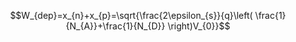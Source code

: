 

$$W_{dep}=x_{n}+x_{p}=\sqrt{\frac{2\epsilon_{s}}{q}\left( \frac{1}{N_{A}}+\frac{1}{N_{D}} \right)V_{0}}$$


